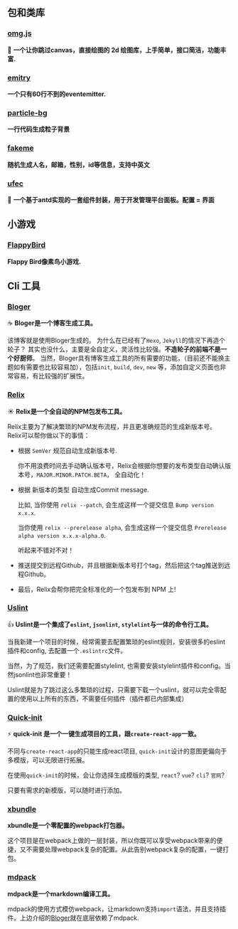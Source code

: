 ## 包和类库

### [omg.js](https://github.com/PengJiyuan/omg)

🎨 **一个让你跳过canvas，直接绘图的 2d 绘图库，上手简单，接口简洁，功能丰富.**

### [emitry](https://github.com/PengJiyuan/emitry)

**一个只有60行不到的eventemitter.**

### [particle-bg](https://github.com/PengJiyuan/particle-bg)

**一行代码生成粒子背景**

### [fakeme](https://github.com/PengJiyuan/fakeme)

**随机生成人名，邮箱，性别，id等信息，支持中英文**

### [ufec](https://github.com/unitedstack/ufec)

👊 **一个基于antd实现的一套组件封装，用于开发管理平台面板。配置 = 界面**

## 小游戏

### [FlappyBird](https://github.com/PengJiyuan/FlappyBird)

**Flappy Bird像素鸟小游戏.**

## Cli 工具

### [Bloger](https://github.com/PengJiyuan/bloger)

☕️ **Bloger是一个博客生成工具。**

该博客就是使用Bloger生成的。 为什么在已经有了`Hexo`, `Jekyll`的情况下再造个轮子？
其实也没什么，主要是全自定义，灵活性比较强。**不造轮子的前端不是一个好厨师**。
当然，Bloger具有博客生成工具的所有需要的功能，（目前还不能换主题如有需要也比较容易加），包括`init`, `build`, `dev`, `new` 等，添加自定义页面也非常容易，有比较强的扩展性。

### [Relix](https://github.com/PengJiyuan/relix)

☀️ **Relix是一个全自动的NPM包发布工具。**

Relix主要为了解决繁琐的NPM发布流程，并且更准确规范的生成新版本号。 Relix可以帮你做以下的事情：

* 根据 `SemVer` 规范自动生成新版本号.

  你不用浪费时间去手动确认版本号，Relix会根据你想要的发布类型自动确认版本号，`MAJOR.MINOR.PATCH.BETA`， 全自动化！

* 根据 新版本的类型 自动生成Commit message.

  比如, 当你使用 `relix --patch`, 会生成这样一个提交信息 `Bump version x.x.x`.

  当你使用 `relix --prerelease alpha`, 会生成这样一个提交信息 `Prerelease alpha version x.x.x-alpha.0`.

  听起来不错对不对！

* 推送提交到远程Github，并且根据新版本号打个tag，然后把这个tag推送到远程Github。

* 最后，Relix会帮你把完全标准化的一个包发布到 NPM 上!

### [Uslint](https://github.com/PengJiyuan/uslint)

👍 **Uslint是一个集成了`eslint`, `jsonlint`, `stylelint`与一体的命令行工具。**

当我新建一个项目的时候，经常需要去配置繁琐的eslint规则，安装很多的eslint插件和config, 去配置一个`.eslintrc`文件。

当然，为了规范，我们还需要配置stylelint, 也需要安装stylelint插件和config。当然jsonlint也非常重要！

Uslint就是为了跳过这么多繁琐的过程，只需要下载一个uslint，就可以完全零配置的使用以上所有的东西，不需要任何插件（插件都已内部集成）

### [Quick-init](https://github.com/PengJiyuan/quick-init)

⚡️ **quick-init 是一个一键生成项目的工具，跟`create-react-app`一致。**

不同与`create-react-app`的只能生成react项目, `quick-init`设计的意图更偏向于多模版，可以无限进行拓展。

在使用`quick-init`的时候，会让你选择生成模版的类型, `react`? `vue`? `cli`? `官网`?

只要有需求的新模版，可以随时进行添加。

### [xbundle](https://github.com/PengJiyuan/xbundle)

**xbundle是一个零配置的webpack打包器。**

这个项目是在webpack上做的一层封装，所以你既可以享受webpack带来的便捷，又不需要处理webpack复杂的配置。从此告别webpack复杂的配置，一键打包。

### [mdpack](https://github.com/PengJiyuan/mdpack)

**mdpack是一个markdown编译工具。**

mdpack的使用方式模仿webpack，让markdown支持`import`语法，并且支持插件。上边介绍的[Bloger](https://github.com/PengJiyuan/bloger)就在底层依赖了mdpack.
